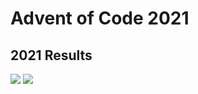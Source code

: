 # Advent of Code 2021
## 2021 Results
<!--- advent_readme_stars table --->
![](https://img.shields.io/badge/day%20📅-3-blue)
![](https://img.shields.io/badge/stars%20⭐-6-yellow)
